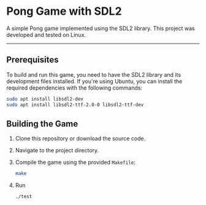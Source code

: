 # Pong Game with SDL2

A simple Pong game implemented using the SDL2 library. This project was developed and tested on Linux.

---

## Prerequisites

To build and run this game, you need to have the SDL2 library and its development files installed. If you're using Ubuntu, you can install the required dependencies with the following commands:

```bash
sudo apt install libsdl2-dev
sudo apt install libsdl2-ttf-2.0-0 libsdl2-ttf-dev
```
## Building the Game

1. Clone this repository or download the source code.
2. Navigate to the project directory.
3. Compile the game using the provided `Makefile`:

   ```bash
   make
   ```

4. Run
   ```bash
   ./test
   ```
